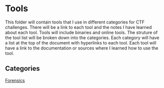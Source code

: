 # Tools

This folder will contain tools that I use in different categories for CTF challenges. There will be a link to each tool and the notes I have learned about each tool. Tools will include binaries and online tools.
The struture of the tool list will be broken down into the categories. Each category will have a list at the top of the document with hyperlinks to each tool. Each tool will have a link to the documentation or sources where I learned how to use the tool.

## Categories
[Forensics](Forensics.md)
